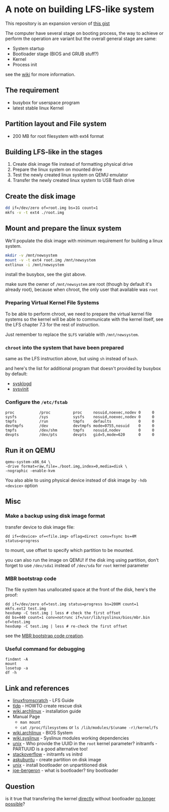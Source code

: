 # A note on building LFS-like system
This repository is an expansion version of [this gist](https://gist.github.com/RealYukiSan/c69d9cc9120c1e5d7b5afcf371e3f79d)

The computer have several stage on booting process, the way to achieve or perform the operation are variant but the overall general stage are same:
- System startup
- Bootloader stage (BIOS and GRUB stuff?)
- Kernel
- Process init

see the [wiki](https://en.wikipedia.org/wiki/Booting_process_of_Linux) for more information.

## The requirement
- busybox for userspace program
- latest stable linux Kernel

## Partition layout and File system
- 200 MB for root filesystem with ext4 format

## Building LFS-like in the stages
1. Create disk image file instead of formatting physical drive
2. Prepare the linux system on mounted drive
3. Test the newly created linux system on QEMU emulator
4. Transfer the newly created linux system to USB flash drive

## Create the disk image

```bash
dd if=/dev/zero of=root.img bs=1G count=1
mkfs -v -t ext4 ./root.img
```

## Mount and prepare the linux system

We'll populate the disk image with minimum requirement for building a linux system.

```bash
mkdir -v /mnt/newsystem
mount -v -t ext4 root.img /mnt/newsystem
extlinux -i /mnt/newsystem
```

install the busybox, see the gist above.

make sure the owner of `/mnt/newsystem` are root (though by default it's already root), because when chroot, the only user that available was `root`

### Preparing Virtual Kernel File Systems

To be able to perform chroot, we need to prepare the virtual kernel file systems so the kernel will be able to communicate with the kernel itself, see the LFS chapter 7.3 for the rest of instruction.

Just remember to replace the `$LFS` variable with `/mnt/newsystem`.

### `chroot` into the system that have been prepared

same as the LFS instruction above, but using `sh` instead of `bash`.

and here's the list for additional program that doesn't provided by busybox by default:
- [sysklogd](https://github.com/troglobit/sysklogd/releases)
- [sysvinit](https://github.com/slicer69/sysvinit)

### Configure the `/etc/fstab`

```
proc           /proc          proc     nosuid,noexec,nodev 0     0
sysfs          /sys           sysfs    nosuid,noexec,nodev 0     0
tmpfs          /run           tmpfs    defaults            0     0
devtmpfs       /dev           devtmpfs mode=0755,nosuid    0     0
tmpfs          /dev/shm       tmpfs    nosuid,nodev        0     0
devpts         /dev/pts       devpts   gid=5,mode=620      0     0
```

## Run it on QEMU

```
qemu-system-x86_64 \
-drive format=raw,file=./boot.img,index=0,media=disk \
-nographic -enable-kvm
```

You also able to using physical device instead of disk image by `-hdb <device>` option

## Misc

### Make a backup using disk image format

transfer device to disk image file:

```
dd if=<device> of=<file.img> oflag=direct conv=fsync bs=4M status=progress
```

to mount, use offset to specify which partition to be mounted.

you can also run the image on QEMU! if the disk img using partition, don't forget to use `/dev/sda1` instead of `/dev/sda` for `root` kernel parameter

### MBR bootstrap code

The file system has unallocated space at the front of the disk, here's the proof:

```
dd if=/dev/zero of=test.img status=progress bs=200M count=1
mkfs.ext2 test.img
hexdump -C test.img | less # check the first offset
dd bs=440 count=1 conv=notrunc if=/usr/lib/syslinux/bios/mbr.bin of=test.img
hexdump -C test.img | less # re-check the first offset
```

see the [MBR bootstrap code creation](https://superuser.com/questions/1206396/mbr-bootstrap-code-creation).

### Useful command for debugging

```
findmnt -A
mount
losetup -a
df -h
```

## Link and references
- [linuxfromscratch](https://www.linuxfromscratch.org/lfs/view/stable) - LFS Guide
- [tldp](https://tldp.org/HOWTO/Bootdisk-HOWTO) - HOWTO create rescue disk
- [wiki.archlinux](https://wiki.archlinux.org/title/Installation_guide) - installation guide
- Manual Page
    - `man mount`
    - `cat /proc/filesystems` or `ls /lib/modules/$(uname -r)/kernel/fs`
- [wiki.archlinux](https://wiki.archlinux.org/title/Syslinux#BIOS_systems) - BIOS System
- [wiki.syslinux](https://wiki.syslinux.org/wiki/index.php?title=Library_modules#Syslinux_modules_working_dependencies) - Syslinux modules working dependencies
- [unix](https://unix.stackexchange.com/a/151483/606032) - Who provide the UUID in the `root` kernel parameter? initramfs - PARTUUID is a good alternative too!
- [stackoverflow](https://stackoverflow.com/questions/10603104/the-difference-between-initrd-and-initramfs) - initramfs vs initrd
- [askubuntu](https://askubuntu.com/q/1511094/1783505) - create partition on disk image
- [unix](https://unix.stackexchange.com/q/774947/606032) - install bootloader on unpartitioned disk
- [joe-bergeron](https://www.joe-bergeron.com/posts/Writing%20a%20Tiny%20x86%20Bootloader/) - what is bootloader? tiny bootloader

## Question
is it true that transfering the kernel [directly](https://tldp.org/HOWTO/Bootdisk-HOWTO/x703.html) without bootloader [no longer possible](https://superuser.com/questions/415429/how-to-boot-linux-kernel-without-bootloader)?

